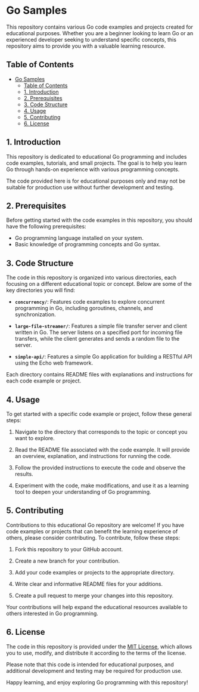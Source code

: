 # Go Samples

This repository contains various Go code examples and projects created for educational purposes. Whether you are a beginner looking to learn Go or an experienced developer seeking to understand specific concepts, this repository aims to provide you with a valuable learning resource.

## Table of Contents

- [Go Samples](#go-samples)
  - [Table of Contents](#table-of-contents)
  - [1. Introduction](#1-introduction)
  - [2. Prerequisites](#2-prerequisites)
  - [3. Code Structure](#3-code-structure)
  - [4. Usage](#4-usage)
  - [5. Contributing](#5-contributing)
  - [6. License](#6-license)

## 1. Introduction

This repository is dedicated to educational Go programming and includes code examples, tutorials, and small projects. The goal is to help you learn Go through hands-on experience with various programming concepts.

The code provided here is for educational purposes only and may not be suitable for production use without further development and testing.

## 2. Prerequisites

Before getting started with the code examples in this repository, you should have the following prerequisites:

- Go programming language installed on your system.
- Basic knowledge of programming concepts and Go syntax.

## 3. Code Structure

The code in this repository is organized into various directories, each focusing on a different educational topic or concept. Below are some of the key directories you will find:

<!-- - **`basics/`**: Contains simple Go programs that cover basic syntax, data types, and control structures.

- **`data-structures/`**: Demonstrates the implementation of common data structures in Go, such as linked lists, stacks, and queues. -->

- **`concurrency/`**: Features code examples to explore concurrent programming in Go, including goroutines, channels, and synchronization.

- **`large-file-streamer/`**: Features a simple file transfer server and client written in Go. The server listens on a specified port for incoming file transfers, while the client generates and sends a random file to the server.

- **`simple-api/`**: Features a simple Go application for building a RESTful API using the Echo web framework.

<!-- - **`file-io/`**: Demonstrates file input and output operations in Go, including reading and writing files.

- **`api-integration/`**: Includes code for integrating with APIs and making HTTP requests using Go. -->

Each directory contains README files with explanations and instructions for each code example or project.

## 4. Usage

To get started with a specific code example or project, follow these general steps:

1. Navigate to the directory that corresponds to the topic or concept you want to explore.

2. Read the README file associated with the code example. It will provide an overview, explanation, and instructions for running the code.

3. Follow the provided instructions to execute the code and observe the results.

4. Experiment with the code, make modifications, and use it as a learning tool to deepen your understanding of Go programming.

## 5. Contributing

Contributions to this educational Go repository are welcome! If you have code examples or projects that can benefit the learning experience of others, please consider contributing. To contribute, follow these steps:

1. Fork this repository to your GitHub account.

2. Create a new branch for your contribution.

3. Add your code examples or projects to the appropriate directory.

4. Write clear and informative README files for your additions.

5. Create a pull request to merge your changes into this repository.

Your contributions will help expand the educational resources available to others interested in Go programming.

## 6. License

The code in this repository is provided under the [MIT License](LICENSE), which allows you to use, modify, and distribute it according to the terms of the license.

Please note that this code is intended for educational purposes, and additional development and testing may be required for production use.

Happy learning, and enjoy exploring Go programming with this repository!
